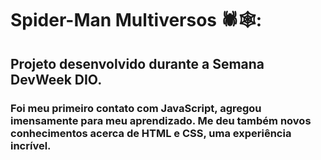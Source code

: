 # Spider-Man Multiversos 🕷️🕸️:
## Projeto desenvolvido durante a Semana DevWeek DIO.
### Foi meu primeiro contato com JavaScript, agregou imensamente para meu aprendizado. Me deu também novos conhecimentos acerca de HTML e CSS, uma experiência incrível.
